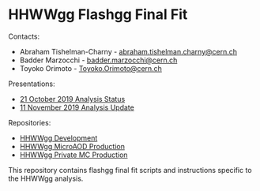# HHWWgg Flashgg Final Fit 

Contacts: 
- Abraham Tishelman-Charny - abraham.tishelman.charny@cern.ch 
- Badder Marzocchi - badder.marzocchi@cern.ch
- Toyoko Orimoto - Toyoko.Orimoto@cern.ch 

Presentations: 
- [21 October 2019 Analysis Status](https://indico.cern.ch/event/847927/contributions/3606888/attachments/1930081/3196452/HH_WWgg_Analysis_Status_21_October_2019.pdf)
- [11 November 2019 Analysis Update](https://indico.cern.ch/event/847923/contributions/3632148/attachments/1942588/3221820/HH_WWgg_Analysis_Update_11_November_2019_2.pdf)

Repositories:
- [HHWWgg Development](https://github.com/atishelmanch/flashgg/tree/HHWWgg_dev)
- [HHWWgg MicroAOD Production](https://github.com/atishelmanch/flashgg/tree/HHWWgg_Crab)
- [HHWWgg Private MC Production](https://github.com/NEUAnalyses/HH_WWgg/tree/HHWWgg_PrivateMC)

This repository contains flashgg final fit scripts and instructions specific to the HHWWgg analysis. 
